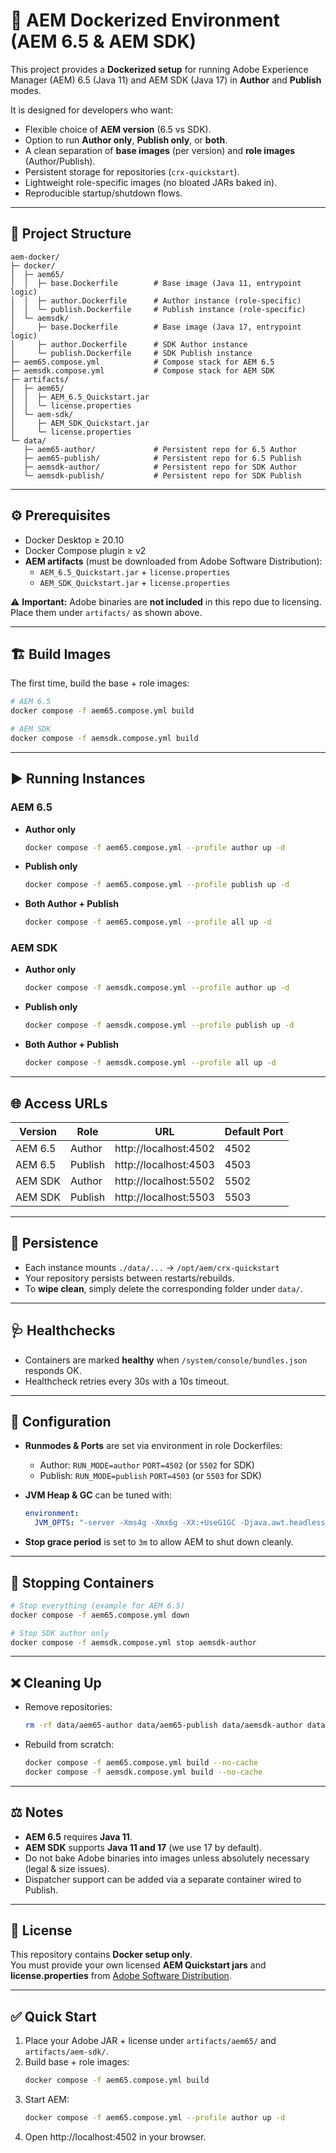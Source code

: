 # 🚀 AEM Dockerized Environment (AEM 6.5 & AEM SDK)

This project provides a **Dockerized setup** for running Adobe Experience Manager (AEM) 6.5 (Java 11) and AEM SDK (Java 17) in **Author** and **Publish** modes.  

It is designed for developers who want:
- Flexible choice of **AEM version** (6.5 vs SDK).
- Option to run **Author only**, **Publish only**, or **both**.
- A clean separation of **base images** (per version) and **role images** (Author/Publish).
- Persistent storage for repositories (`crx-quickstart`).
- Lightweight role-specific images (no bloated JARs baked in).
- Reproducible startup/shutdown flows.

---

## 📁 Project Structure

```
aem-docker/
├─ docker/
│  ├─ aem65/
│  │  ├─ base.Dockerfile        # Base image (Java 11, entrypoint logic)
│  │  ├─ author.Dockerfile      # Author instance (role-specific)
│  │  └─ publish.Dockerfile     # Publish instance (role-specific)
│  └─ aemsdk/
│     ├─ base.Dockerfile        # Base image (Java 17, entrypoint logic)
│     ├─ author.Dockerfile      # SDK Author instance
│     └─ publish.Dockerfile     # SDK Publish instance
├─ aem65.compose.yml            # Compose stack for AEM 6.5
├─ aemsdk.compose.yml           # Compose stack for AEM SDK
├─ artifacts/
│  ├─ aem65/
│  │  ├─ AEM_6.5_Quickstart.jar
│  │  └─ license.properties
│  └─ aem-sdk/
│     ├─ AEM_SDK_Quickstart.jar
│     └─ license.properties
└─ data/
   ├─ aem65-author/             # Persistent repo for 6.5 Author
   ├─ aem65-publish/            # Persistent repo for 6.5 Publish
   ├─ aemsdk-author/            # Persistent repo for SDK Author
   └─ aemsdk-publish/           # Persistent repo for SDK Publish
```

---

## ⚙️ Prerequisites

- Docker Desktop ≥ 20.10
- Docker Compose plugin ≥ v2
- **AEM artifacts** (must be downloaded from Adobe Software Distribution):
  - `AEM_6.5_Quickstart.jar` + `license.properties`
  - `AEM_SDK_Quickstart.jar` + `license.properties`

⚠️ **Important:** Adobe binaries are **not included** in this repo due to licensing. Place them under `artifacts/` as shown above.

---

## 🏗️ Build Images

The first time, build the base + role images:

```bash
# AEM 6.5
docker compose -f aem65.compose.yml build

# AEM SDK
docker compose -f aemsdk.compose.yml build
```

---

## ▶️ Running Instances

### AEM 6.5

- **Author only**
  ```bash
  docker compose -f aem65.compose.yml --profile author up -d
  ```
- **Publish only**
  ```bash
  docker compose -f aem65.compose.yml --profile publish up -d
  ```
- **Both Author + Publish**
  ```bash
  docker compose -f aem65.compose.yml --profile all up -d
  ```

### AEM SDK

- **Author only**
  ```bash
  docker compose -f aemsdk.compose.yml --profile author up -d
  ```
- **Publish only**
  ```bash
  docker compose -f aemsdk.compose.yml --profile publish up -d
  ```
- **Both Author + Publish**
  ```bash
  docker compose -f aemsdk.compose.yml --profile all up -d
  ```

---

## 🌐 Access URLs

| Version  | Role     | URL                          | Default Port |
|----------|----------|------------------------------|--------------|
| AEM 6.5  | Author   | http://localhost:4502        | 4502         |
| AEM 6.5  | Publish  | http://localhost:4503        | 4503         |
| AEM SDK  | Author   | http://localhost:5502        | 5502         |
| AEM SDK  | Publish  | http://localhost:5503        | 5503         |

---

## 💾 Persistence

- Each instance mounts `./data/...` → `/opt/aem/crx-quickstart`  
- Your repository persists between restarts/rebuilds.
- To **wipe clean**, simply delete the corresponding folder under `data/`.

---

## 🩺 Healthchecks

- Containers are marked **healthy** when `/system/console/bundles.json` responds OK.
- Healthcheck retries every 30s with a 10s timeout.

---

## 🔧 Configuration

- **Runmodes & Ports** are set via environment in role Dockerfiles:
  - Author: `RUN_MODE=author` `PORT=4502` (or `5502` for SDK)
  - Publish: `RUN_MODE=publish` `PORT=4503` (or `5503` for SDK)

- **JVM Heap & GC** can be tuned with:
  ```yaml
  environment:
    JVM_OPTS: "-server -Xms4g -Xmx6g -XX:+UseG1GC -Djava.awt.headless=true"
  ```

- **Stop grace period** is set to `3m` to allow AEM to shut down cleanly.

---

## 🛑 Stopping Containers

```bash
# Stop everything (example for AEM 6.5)
docker compose -f aem65.compose.yml down

# Stop SDK author only
docker compose -f aemsdk.compose.yml stop aemsdk-author
```

---

## ❌ Cleaning Up

- Remove repositories:
  ```bash
  rm -rf data/aem65-author data/aem65-publish data/aemsdk-author data/aemsdk-publish
  ```

- Rebuild from scratch:
  ```bash
  docker compose -f aem65.compose.yml build --no-cache
  docker compose -f aemsdk.compose.yml build --no-cache
  ```

---

## ⚖️ Notes

- **AEM 6.5** requires **Java 11**.
- **AEM SDK** supports **Java 11 and 17** (we use 17 by default).
- Do not bake Adobe binaries into images unless absolutely necessary (legal & size issues).
- Dispatcher support can be added via a separate container wired to Publish.

---

## 📜 License

This repository contains **Docker setup only**.  
You must provide your own licensed **AEM Quickstart jars** and **license.properties** from [Adobe Software Distribution](https://experience.adobe.com/downloads).

---

## ✅ Quick Start

1. Place your Adobe JAR + license under `artifacts/aem65/` and `artifacts/aem-sdk/`.
2. Build base + role images:
   ```bash
   docker compose -f aem65.compose.yml build
   ```
3. Start AEM:
   ```bash
   docker compose -f aem65.compose.yml --profile author up -d
   ```
4. Open http://localhost:4502 in your browser.
